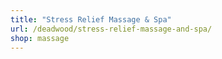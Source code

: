 ```yaml
---
title: "Stress Relief Massage & Spa"
url: /deadwood/stress-relief-massage-and-spa/
shop: massage
---
```

